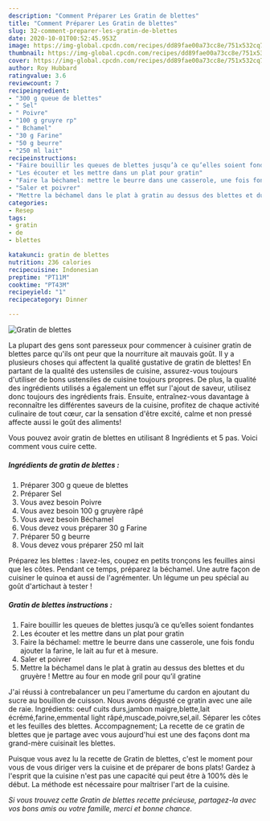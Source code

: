 ```yaml
---
description: "Comment Préparer Les Gratin de blettes"
title: "Comment Préparer Les Gratin de blettes"
slug: 32-comment-preparer-les-gratin-de-blettes
date: 2020-10-01T00:52:45.953Z
image: https://img-global.cpcdn.com/recipes/dd89fae00a73cc8e/751x532cq70/gratin-de-blettes-photo-principale-de-la-recette.jpg
thumbnail: https://img-global.cpcdn.com/recipes/dd89fae00a73cc8e/751x532cq70/gratin-de-blettes-photo-principale-de-la-recette.jpg
cover: https://img-global.cpcdn.com/recipes/dd89fae00a73cc8e/751x532cq70/gratin-de-blettes-photo-principale-de-la-recette.jpg
author: Roy Hubbard
ratingvalue: 3.6
reviewcount: 7
recipeingredient:
- "300 g queue de blettes"
- " Sel"
- " Poivre"
- "100 g gruyre rp"
- " Bchamel"
- "30 g Farine"
- "50 g beurre"
- "250 ml lait"
recipeinstructions:
- "Faire bouillir les queues de blettes jusqu’à ce qu’elles soient fondantes"
- "Les écouter et les mettre dans un plat pour gratin"
- "Faire la béchamel: mettre le beurre dans une casserole, une fois fondu ajouter la farine, le lait au fur et à mesure."
- "Saler et poivrer"
- "Mettre la béchamel dans le plat à gratin au dessus des blettes et du gruyère ! Mettre au four en mode gril pour qu’il gratine"
categories:
- Resep
tags:
- gratin
- de
- blettes

katakunci: gratin de blettes 
nutrition: 236 calories
recipecuisine: Indonesian
preptime: "PT11M"
cooktime: "PT43M"
recipeyield: "1"
recipecategory: Dinner

---
```



![Gratin de blettes](https://img-global.cpcdn.com/recipes/dd89fae00a73cc8e/751x532cq70/gratin-de-blettes-photo-principale-de-la-recette.jpg)

La plupart des gens sont paresseux pour commencer à cuisiner gratin de blettes parce qu'ils ont peur que la nourriture ait mauvais goût. Il y a plusieurs choses qui affectent la qualité gustative de gratin de blettes! En partant de la qualité des ustensiles de cuisine, assurez-vous toujours d'utiliser de bons ustensiles de cuisine toujours propres. De plus, la qualité des ingrédients utilisés a également un effet sur l'ajout de saveur, utilisez donc toujours des ingrédients frais. Ensuite, entraînez-vous davantage à reconnaître les différentes saveurs de la cuisine, profitez de chaque activité culinaire de tout cœur, car la sensation d'être excité, calme et non pressé affecte aussi le goût des aliments!

<!--inarticleads1-->

Vous pouvez avoir gratin de blettes en utilisant 8 Ingrédients et 5 pas. Voici comment vous cuire cette.

##### Ingrédients de gratin de blettes :

1. Préparer 300 g queue de blettes
1. Préparer  Sel
1. Vous avez besoin  Poivre
1. Vous avez besoin 100 g gruyère râpé
1. Vous avez besoin  Béchamel
1. Vous devez vous préparer 30 g Farine
1. Préparer 50 g beurre
1. Vous devez vous préparer 250 ml lait


Préparez les blettes : lavez-les, coupez en petits tronçons les feuilles ainsi que les côtes. Pendant ce temps, préparez la béchamel. Une autre façon de cuisiner le quinoa et aussi de l&#39;agrémenter. Un légume un peu spécial au goût d&#39;artichaut à tester ! 

<!--inarticleads2-->

##### Gratin de blettes instructions :

1. Faire bouillir les queues de blettes jusqu’à ce qu’elles soient fondantes
1. Les écouter et les mettre dans un plat pour gratin
1. Faire la béchamel: mettre le beurre dans une casserole, une fois fondu ajouter la farine, le lait au fur et à mesure.
1. Saler et poivrer
1. Mettre la béchamel dans le plat à gratin au dessus des blettes et du gruyère ! Mettre au four en mode gril pour qu’il gratine


J&#39;ai réussi à contrebalancer un peu l&#39;amertume du cardon en ajoutant du sucre au bouillon de cuisson. Nous avons dégusté ce gratin avec une aile de raie. Ingrédients: oeuf cuits durs,jambon maigre,blette,lait écrémé,farine,emmental light râpé,muscade,poivre,sel,ail. Séparer les côtes et les feuilles des blettes. Accompagnement; La recette de ce gratin de blettes que je partage avec vous aujourd&#39;hui est une des façons dont ma grand-mère cuisinait les blettes. 

<!--inarticleads1-->

<p>
Puisque vous avez lu la recette de Gratin de blettes, c'est le moment pour vous de vous diriger vers la cuisine et de préparer de bons plats! Gardez à l'esprit que la cuisine n'est pas une capacité qui peut être à 100% dès le début. La méthode est nécessaire pour maîtriser l'art de la cuisine.
</p>

<p>
<i>Si vous trouvez cette Gratin de blettes recette précieuse, partagez-la avec vos bons amis ou votre famille, merci et bonne chance.</i>
</p>
